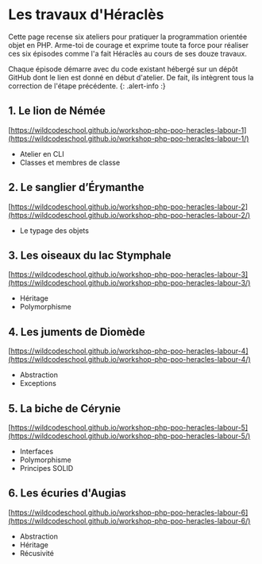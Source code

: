 # Les travaux d'Héraclès

Cette page recense six ateliers pour pratiquer la programmation orientée objet en PHP.
Arme-toi de courage et exprime toute ta force pour réaliser ces six épisodes comme l'a fait Héraclès au cours de ses douze travaux.

Chaque épisode démarre avec du code existant hébergé sur un dépôt GitHub dont le lien est donné en début d'atelier.
De fait, ils intègrent tous la correction de l'étape précédente.
{: .alert-info :}


## 1. Le lion de Némée
[https://wildcodeschool.github.io/workshop-php-poo-heracles-labour-1](https://wildcodeschool.github.io/workshop-php-poo-heracles-labour-1/)

- Atelier en CLI
- Classes et membres de classe

## 2. Le sanglier d’Érymanthe
[https://wildcodeschool.github.io/workshop-php-poo-heracles-labour-2](https://wildcodeschool.github.io/workshop-php-poo-heracles-labour-2/)

- Le typage des objets

## 3. Les oiseaux du lac Stymphale
[https://wildcodeschool.github.io/workshop-php-poo-heracles-labour-3](https://wildcodeschool.github.io/workshop-php-poo-heracles-labour-3/)

- Héritage
- Polymorphisme

## 4. Les juments de Diomède
[https://wildcodeschool.github.io/workshop-php-poo-heracles-labour-4](https://wildcodeschool.github.io/workshop-php-poo-heracles-labour-4/)

- Abstraction
- Exceptions

## 5. La biche de Cérynie
[https://wildcodeschool.github.io/workshop-php-poo-heracles-labour-5](https://wildcodeschool.github.io/workshop-php-poo-heracles-labour-5/)

- Interfaces 
- Polymorphisme 
- Principes SOLID

## 6. Les écuries d'Augias
[https://wildcodeschool.github.io/workshop-php-poo-heracles-labour-6](https://wildcodeschool.github.io/workshop-php-poo-heracles-labour-6/)

- Abstraction 
- Héritage
- Récusivité

